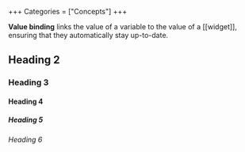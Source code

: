 +++
Categories = ["Concepts"]
+++

**Value binding** links the value of a variable to the value of a [[widget]], ensuring that they automatically stay up-to-date.

## Heading 2

### Heading 3

#### Heading 4

##### Heading 5

###### Heading 6
